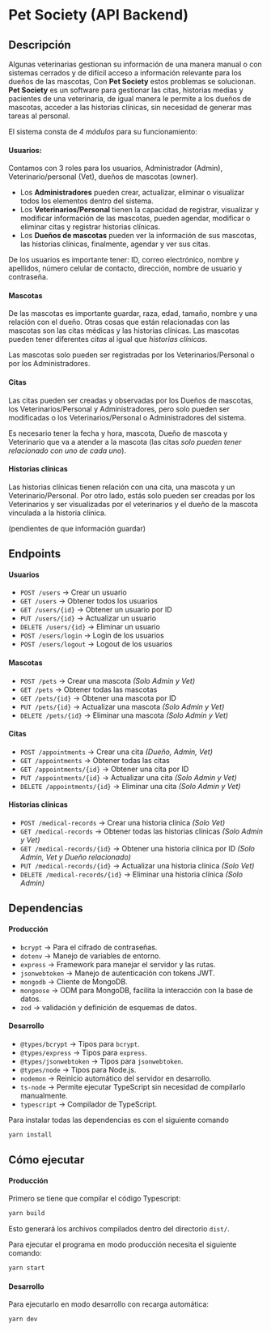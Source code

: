 
# Pet Society (API Backend)

## Descripción
Algunas veterinarias gestionan su información de una manera manual o con sistemas cerrados y de difícil acceso a información relevante para los dueños de las mascotas, Con **Pet Society** estos problemas se solucionan. **Pet Society** es un software para gestionar las citas, historias medias y pacientes de una veterinaria, de igual manera le permite a los dueños de mascotas, acceder a las historias clínicas, sin necesidad de generar mas tareas al personal.

El sistema consta de _4 módulos_ para su funcionamiento:
#### Usuarios:
Contamos con 3 roles para los usuarios, Administrador (Admin), Veterinario/personal (Vet), dueños de mascotas (owner).

- Los **Administradores** pueden crear, actualizar, eliminar o visualizar todos los elementos dentro del sistema.
- Los **Veterinarios/Personal** tienen la capacidad de registrar, visualizar y modificar información de las mascotas, pueden agendar, modificar o eliminar citas y registrar historias clínicas.
- Los **Dueños de mascotas** pueden ver la información de sus mascotas, las historias clínicas, finalmente, agendar y ver sus citas.

De los usuarios es importante tener: ID, correo electrónico, nombre y apellidos, número celular de contacto, dirección, nombre de usuario y contraseña.
#### Mascotas
De las mascotas es importante guardar, raza, edad, tamaño, nombre y una relación con el dueño. Otras cosas que están relacionadas con las mascotas son las citas médicas y las historias clínicas. Las mascotas pueden tener diferentes _citas_ al igual que _historias clínicas_.

Las mascotas solo pueden ser registradas por los Veterinarios/Personal o por los Administradores.
#### Citas
Las citas pueden ser creadas y observadas por los Dueños de mascotas, los Veterinarios/Personal y Administradores, pero solo pueden ser modificadas o los Veterinarios/Personal o Administradores del sistema.

Es necesario tener la fecha y hora, mascota, Dueño de mascota y Veterinario que va a atender a la mascota (las citas _solo pueden tener relacionado con uno de cada uno_).
#### Historias clínicas
Las historias clínicas tienen relación con una cita, una mascota y un Veterinario/Personal. Por otro lado, estás solo pueden ser creadas por los Veterinarios y ser visualizadas por el veterinarios y el dueño de la mascota vinculada a la historia clínica.

(pendientes de que información guardar)
## Endpoints

#### Usuarios
- `POST /users` → Crear un usuario
- `GET /users` → Obtener todos los usuarios
- `GET /users/{id}` → Obtener un usuario por ID
- `PUT /users/{id}` → Actualizar un usuario
- `DELETE /users/{id}` → Eliminar un usuario
- `POST /users/login` → Login de los usuarios
- `POST /users/logout` → Logout de los usuarios
#### Mascotas
- `POST /pets` → Crear una mascota _(Solo Admin y Vet)_
- `GET /pets` → Obtener todas las mascotas
- `GET /pets/{id}` → Obtener una mascota por ID
- `PUT /pets/{id}` → Actualizar una mascota _(Solo Admin y Vet)_
- `DELETE /pets/{id}` → Eliminar una mascota _(Solo Admin y Vet)_
#### Citas
- `POST /appointments` → Crear una cita _(Dueño, Admin, Vet)_
- `GET /appointments` → Obtener todas las citas
- `GET /appointments/{id}` → Obtener una cita por ID
- `PUT /appointments/{id}` → Actualizar una cita _(Solo Admin y Vet)_
- `DELETE /appointments/{id}` → Eliminar una cita _(Solo Admin y Vet)_
#### Historias clínicas
- `POST /medical-records` → Crear una historia clínica _(Solo Vet)_
- `GET /medical-records` → Obtener todas las historias clínicas _(Solo Admin y Vet)_
- `GET /medical-records/{id}` → Obtener una historia clínica por ID _(Solo Admin, Vet y Dueño relacionado)_
- `PUT /medical-records/{id}` → Actualizar una historia clínica _(Solo Vet)_
- `DELETE /medical-records/{id}` → Eliminar una historia clínica _(Solo Admin)_
## Dependencias

#### Producción
- `bcrypt` → Para el cifrado de contraseñas.
- `dotenv` → Manejo de variables de entorno.
- `express` → Framework para manejar el servidor y las rutas.
- `jsonwebtoken` → Manejo de autenticación con tokens JWT.
- `mongodb` → Cliente de MongoDB.
- `mongoose` → ODM para MongoDB, facilita la interacción con la base de datos.
- `zod` → validación y definición de esquemas de datos.
#### Desarrollo
- `@types/bcrypt` → Tipos para `bcrypt`.
- `@types/express` → Tipos para `express`.
- `@types/jsonwebtoken` → Tipos para `jsonwebtoken`.
- `@types/node` → Tipos para Node.js.
- `nodemon` → Reinicio automático del servidor en desarrollo.
- `ts-node` → Permite ejecutar TypeScript sin necesidad de compilarlo manualmente.
- `typescript` → Compilador de TypeScript.

Para instalar todas las dependencias es con el siguiente comando
```sh
yarn install
```
## Cómo ejecutar
#### Producción
Primero se tiene que compilar el código Typescript:
```sh
yarn build
```
Esto generará los archivos compilados dentro del directorio `dist/`.

Para ejecutar el programa en modo producción necesita el siguiente comando:
```sh
yarn start
```
#### Desarrollo
Para ejecutarlo en modo desarrollo con recarga automática:
```sh
yarn dev
```
